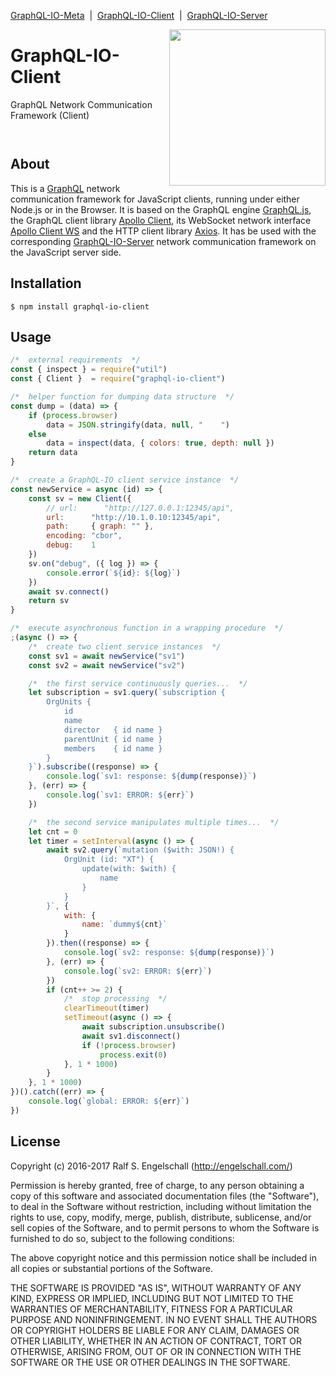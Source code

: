 
[GraphQL-IO-Meta](https://github.com/rse/graphql-io) &nbsp;|&nbsp;
[GraphQL-IO-Client](https://github.com/rse/graphql-io-client) &nbsp;|&nbsp;
[GraphQL-IO-Server](https://github.com/rse/graphql-io-server)

<img src="https://rawgit.com/rse/graphql-io/master/graphql-io.svg" width="250" align="right" alt=""/>

GraphQL-IO-Client
=================

GraphQL Network Communication Framework (Client)

<p/>
<img src="https://nodei.co/npm/graphql-io-client.png?downloads=true&stars=true" alt=""/>

<p/>
<img src="https://david-dm.org/rse/graphql-io-client.png" alt=""/>

About
-----

This is a [GraphQL](http://graphql.org/) network communication framework for
JavaScript clients, running under either Node.js or in the Browser.
It is based on the GraphQL engine [GraphQL.js](http://graphql.org/graphql-js/), the
GraphQL client library [Apollo Client](https://github.com/apollographql/apollo-client), its
WebSocket network interface [Apollo Client WS](https://github.com/rse/apollo-client-ws)
and the HTTP client library [Axios](https://github.com/mzabriskie/axios). It has be used
with the corresponding [GraphQL-IO-Server](https://github.com/rse/graphql-io-server)
network communication framework on the JavaScript server side.

Installation
------------

```shell
$ npm install graphql-io-client
```

Usage
-----

```js
/*  external requirements  */
const { inspect } = require("util")
const { Client }  = require("graphql-io-client")

/*  helper function for dumping data structure  */
const dump = (data) => {
    if (process.browser)
        data = JSON.stringify(data, null, "    ")
    else
        data = inspect(data, { colors: true, depth: null })
    return data
}

/*  create a GraphQL-IO client service instance  */
const newService = async (id) => {
    const sv = new Client({
        // url:      "http://127.0.0.1:12345/api",
        url:      "http://10.1.0.10:12345/api",
        path:     { graph: "" },
        encoding: "cbor",
        debug:    1
    })
    sv.on("debug", ({ log }) => {
        console.error(`${id}: ${log}`)
    })
    await sv.connect()
    return sv
}

/*  execute asynchronous function in a wrapping procedure  */
;(async () => {
    /*  create two client service instances  */
    const sv1 = await newService("sv1")
    const sv2 = await newService("sv2")

    /*  the first service continuously queries...  */
    let subscription = sv1.query(`subscription {
        OrgUnits {
            id
            name
            director   { id name }
            parentUnit { id name }
            members    { id name }
        }
    }`).subscribe((response) => {
        console.log(`sv1: response: ${dump(response)}`)
    }, (err) => {
        console.log(`sv1: ERROR: ${err}`)
    })

    /*  the second service manipulates multiple times...  */
    let cnt = 0
    let timer = setInterval(async () => {
        await sv2.query(`mutation ($with: JSON!) {
            OrgUnit (id: "XT") {
                update(with: $with) {
                    name
                }
            }
        }`, {
            with: {
                name: `dummy${cnt}`
            }
        }).then((response) => {
            console.log(`sv2: response: ${dump(response)}`)
        }, (err) => {
            console.log(`sv2: ERROR: ${err}`)
        })
        if (cnt++ >= 2) {
            /*  stop processing  */
            clearTimeout(timer)
            setTimeout(async () => {
                await subscription.unsubscribe()
                await sv1.disconnect()
                if (!process.browser)
                    process.exit(0)
            }, 1 * 1000)
        }
    }, 1 * 1000)
})().catch((err) => {
    console.log(`global: ERROR: ${err}`)
})
```

License
-------

Copyright (c) 2016-2017 Ralf S. Engelschall (http://engelschall.com/)

Permission is hereby granted, free of charge, to any person obtaining
a copy of this software and associated documentation files (the
"Software"), to deal in the Software without restriction, including
without limitation the rights to use, copy, modify, merge, publish,
distribute, sublicense, and/or sell copies of the Software, and to
permit persons to whom the Software is furnished to do so, subject to
the following conditions:

The above copyright notice and this permission notice shall be included
in all copies or substantial portions of the Software.

THE SOFTWARE IS PROVIDED "AS IS", WITHOUT WARRANTY OF ANY KIND,
EXPRESS OR IMPLIED, INCLUDING BUT NOT LIMITED TO THE WARRANTIES OF
MERCHANTABILITY, FITNESS FOR A PARTICULAR PURPOSE AND NONINFRINGEMENT.
IN NO EVENT SHALL THE AUTHORS OR COPYRIGHT HOLDERS BE LIABLE FOR ANY
CLAIM, DAMAGES OR OTHER LIABILITY, WHETHER IN AN ACTION OF CONTRACT,
TORT OR OTHERWISE, ARISING FROM, OUT OF OR IN CONNECTION WITH THE
SOFTWARE OR THE USE OR OTHER DEALINGS IN THE SOFTWARE.

